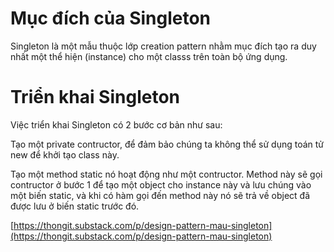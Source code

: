 # Mục đích của Singleton
Singleton là một mẫu thuộc lớp creation pattern nhằm mục đích tạo ra duy nhất một thể hiện (instance) cho một classs trên toàn bộ ứng dụng.
# Triển khai Singleton

Việc triển khai Singleton có 2 bước cơ bản như sau:

Tạo một private contructor, để đảm bảo chúng ta không thể sử dụng toán tử new để khởi tạo class này.

Tạo một method static nó hoạt động như một contructor. Method này sẽ gọi contructor ở bước 1 để tạo một object cho instance này và lưu chúng vào một biến static, và khi có hàm gọi đến method này nó sẽ trả về object đã được lưu ở biến static trước đó.

[https://thongit.substack.com/p/design-pattern-mau-singleton](https://thongit.substack.com/p/design-pattern-mau-singleton)
